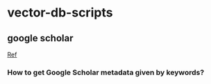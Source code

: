 # vector-db-scripts

## google scholar

[Ref](https://stackoverflow.com/questions/62938110/does-google-scholar-have-an-api-available-that-we-can-use-in-our-research-applic)

### How to get Google Scholar metadata given by keywords?

